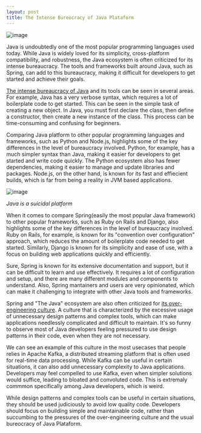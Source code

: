 ```yaml
---
layout: post
title: The Intense Bureocracy of Java Plataform
---
```


![image](https://user-images.githubusercontent.com/697706/234896237-d6e1bb25-a4ce-4dbe-b81d-1bc752ed4fe4.png)

Java is undoubtedly one of the most popular programming languages used today. While Java is widely loved for its simplicity, cross-platform compatibility, and robustness, the Java ecosystem is often criticized for its intense bureaucracy. The tools and frameworks built around Java, such as Spring, can add to this bureaucracy, making it difficult for developers to get started and achieve their goals.

[The intense bureaucracy of Java](https://news.ycombinator.com/item?id=1463868) and its tools can be seen in several areas. For example, Java has a very verbose syntax, which requires a lot of boilerplate code to get started. This can be seen in the simple task of creating a new object. In Java, you must first declare the class, then define a constructor, then create a new instance of the class. This process can be time-consuming and confusing for beginners.

Comparing Java platform to other popular programming languages and frameworks, such as Python and Node.js, highlights some of the key differences in the level of bureaucracy involved. Python, for example, has a much simpler syntax than Java, making it easier for developers to get started and write code quickly. The Python ecosystem also has fewer dependencies, making it easier to manage and update libraries and packages. Node.js, on the other hand, is known for its fast and effiecient builds, which is far from being a reality in JVM based applications.

![image](https://user-images.githubusercontent.com/697706/234901316-73fe5d18-da5f-4507-9364-4c0dfa3930e8.png)

_Java is a suicidal platform_

When it comes to compare Spring(easily the most popular Java framework) to other popular frameworks, such as Ruby on Rails and Django, also highlights some of the key differences in the level of bureaucracy involved. Ruby on Rails, for example, is known for its "convention over configuration" approach, which reduces the amount of boilerplate code needed to get started. Similarly, Django is known for its simplicity and ease of use, with a focus on building web applications quickly and efficiently.

Sure, Spring is known for its extensive documentation and support, but it can be difficult to learn and use effectively. It requires a lot of configuration and setup, and there are many different modules and components to understand. Also, Spring mantainers and users are very opinionated, which can make it challenging to integrate with other Java tools and frameworks.

Spring and "The Java" ecosystem are also often criticized for [its over-engineering culture](https://blog.frankel.ch/are-you-guilty-of-overengineering/). A culture that is characterized by the excessive usage of unnecessary design patterns and complex tools, which can make applications needlessly complicated and difficult to maintain. It's so funny to observe most of Java developers feeling pressured to use design patterns in their code, even when they are not necessary.

We can see an example of this culture in the most usecases that people relies in Apache Kafka, a distributed streaming platform that is often used for real-time data processing. While Kafka can be useful in certain situations, it can also add unnecessary complexity to Java applications. Developers may feel compelled to use Kafka, even when simpler solutions would suffice, leading to bloated and convoluted code. This is extremaly commmon specifically among Java developers, which is weird.

While design patterns and complex tools can be useful in certain situations, they should be used judiciously to avoid low quality code. Developers should focus on building simple and maintainable code, rather than succumbing to the pressures of the over-engineering culture and the usual bureocracy of Java Plataform.
